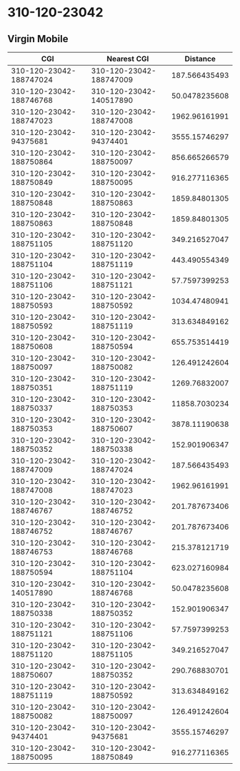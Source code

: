 # 310-120-23042
## Virgin Mobile


| CGI | Nearest CGI | Distance |
|-----|-------------|----------|
| 310-120-23042-188747024 | 310-120-23042-188747009 | 187.566435493 |
| 310-120-23042-188746768 | 310-120-23042-140517890 | 50.0478235608 |
| 310-120-23042-188747023 | 310-120-23042-188747008 | 1962.96161991 |
| 310-120-23042-94375681 | 310-120-23042-94374401 | 3555.15746297 |
| 310-120-23042-188750864 | 310-120-23042-188750097 | 856.665266579 |
| 310-120-23042-188750849 | 310-120-23042-188750095 | 916.277116365 |
| 310-120-23042-188750848 | 310-120-23042-188750863 | 1859.84801305 |
| 310-120-23042-188750863 | 310-120-23042-188750848 | 1859.84801305 |
| 310-120-23042-188751105 | 310-120-23042-188751120 | 349.216527047 |
| 310-120-23042-188751104 | 310-120-23042-188751119 | 443.490554349 |
| 310-120-23042-188751106 | 310-120-23042-188751121 | 57.7597399253 |
| 310-120-23042-188750593 | 310-120-23042-188750592 | 1034.47480941 |
| 310-120-23042-188750592 | 310-120-23042-188751119 | 313.634849162 |
| 310-120-23042-188750608 | 310-120-23042-188750594 | 655.753514419 |
| 310-120-23042-188750097 | 310-120-23042-188750082 | 126.491242604 |
| 310-120-23042-188750351 | 310-120-23042-188751119 | 1269.76832007 |
| 310-120-23042-188750337 | 310-120-23042-188750353 | 11858.7030234 |
| 310-120-23042-188750353 | 310-120-23042-188750607 | 3878.11190638 |
| 310-120-23042-188750352 | 310-120-23042-188750338 | 152.901906347 |
| 310-120-23042-188747009 | 310-120-23042-188747024 | 187.566435493 |
| 310-120-23042-188747008 | 310-120-23042-188747023 | 1962.96161991 |
| 310-120-23042-188746767 | 310-120-23042-188746752 | 201.787673406 |
| 310-120-23042-188746752 | 310-120-23042-188746767 | 201.787673406 |
| 310-120-23042-188746753 | 310-120-23042-188746768 | 215.378121719 |
| 310-120-23042-188750594 | 310-120-23042-188751104 | 623.027160984 |
| 310-120-23042-140517890 | 310-120-23042-188746768 | 50.0478235608 |
| 310-120-23042-188750338 | 310-120-23042-188750352 | 152.901906347 |
| 310-120-23042-188751121 | 310-120-23042-188751106 | 57.7597399253 |
| 310-120-23042-188751120 | 310-120-23042-188751105 | 349.216527047 |
| 310-120-23042-188750607 | 310-120-23042-188750352 | 290.768830701 |
| 310-120-23042-188751119 | 310-120-23042-188750592 | 313.634849162 |
| 310-120-23042-188750082 | 310-120-23042-188750097 | 126.491242604 |
| 310-120-23042-94374401 | 310-120-23042-94375681 | 3555.15746297 |
| 310-120-23042-188750095 | 310-120-23042-188750849 | 916.277116365 |
